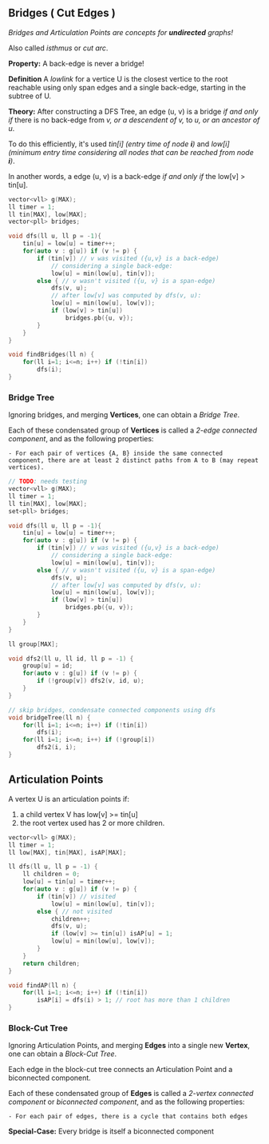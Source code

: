 ## Bridges ( Cut Edges )

*Bridges and Articulation Points are concepts for **undirected** graphs!*

Also called *isthmus* or *cut arc*.

**Property:** A back-edge is never a bridge!

**Definition** A *lowlink* for a vertice U is the closest vertice to the root reachable using only span edges and a single back-edge, starting in the subtree of U.

**Theory:** After constructing a DFS Tree, an edge (u, v) is a bridge *if and only if* there is no back-edge from *v, or a descendent of v,* to *u, or an ancestor of u*.

To do this efficiently, it's used *tin[i] (entry time of node **i**)* and *low[i] (minimum entry time considering all nodes that can be reached from node **i**)*.

In another words, a edge (u, v) is a back-edge *if and only if* the low[v] > tin[u].

```cpp
vector<vll> g(MAX);
ll timer = 1;
ll tin[MAX], low[MAX];
vector<pll> bridges;

void dfs(ll u, ll p = -1){
    tin[u] = low[u] = timer++;
    for(auto v : g[u]) if (v != p) {
        if (tin[v]) // v was visited ({u,v} is a back-edge)
            // considering a single back-edge:
            low[u] = min(low[u], tin[v]); 
        else { // v wasn't visited ({u, v} is a span-edge)
            dfs(v, u);
            // after low[v] was computed by dfs(v, u):
            low[u] = min(low[u], low[v]);
            if (low[v] > tin[u])
                bridges.pb({u, v});
        }   
    }
}

void findBridges(ll n) {
    for(ll i=1; i<=n; i++) if (!tin[i])
        dfs(i);
}
```

### Bridge Tree

Ignoring bridges, and merging **Vertices**, one can obtain a *Bridge Tree*.

Each of these condensated group of **Vertices** is called a *2-edge connected component*, and as the following properties:

    - For each pair of vertices {A, B} inside the same connected component, there are at least 2 distinct paths from A to B (may repeat vertices).

```cpp
// TODO: needs testing
vector<vll> g(MAX);
ll timer = 1;
ll tin[MAX], low[MAX];
set<pll> bridges;

void dfs(ll u, ll p = -1){
    tin[u] = low[u] = timer++;
    for(auto v : g[u]) if (v != p) {
        if (tin[v]) // v was visited ({u,v} is a back-edge)
            // considering a single back-edge:
            low[u] = min(low[u], tin[v]); 
        else { // v wasn't visited ({u, v} is a span-edge)
            dfs(v, u);
            // after low[v] was computed by dfs(v, u):
            low[u] = min(low[u], low[v]);
            if (low[v] > tin[u])
                bridges.pb({u, v});
        }   
    }
}

ll group[MAX];

void dfs2(ll u, ll id, ll p = -1) {
    group[u] = id;
    for(auto v : g[u]) if (v != p) {
        if (!group[v]) dfs2(v, id, u);
    }
}

// skip bridges, condensate connected components using dfs
void bridgeTree(ll n) {
    for(ll i=1; i<=n; i++) if (!tin[i])
        dfs(i);
    for(ll i=1; i<=n; i++) if (!group[i]) 
        dfs2(i, i);
}
```

## Articulation Points

A vertex U is an articulation points if:

1. a child vertex V has low[v] >= tin[u]
2. the root vertex used has 2 or more children.

```cpp
vector<vll> g(MAX);
ll timer = 1;
ll low[MAX], tin[MAX], isAP[MAX];

ll dfs(ll u, ll p = -1) {
    ll children = 0;
    low[u] = tin[u] = timer++;
    for(auto v : g[u]) if (v != p) {
        if (tin[v]) // visited
            low[u] = min(low[u], tin[v]);
        else { // not visited
            children++;
            dfs(v, u);
            if (low[v] >= tin[u]) isAP[u] = 1;
            low[u] = min(low[u], low[v]);
        }
    }
    return children;
}

void findAP(ll n) {
    for(ll i=1; i<=n; i++) if (!tin[i])
        isAP[i] = dfs(i) > 1; // root has more than 1 children
}
```

### Block-Cut Tree

Ignoring Articulation Points, and merging **Edges** into a single new **Vertex**, one can obtain a *Block-Cut Tree*.

Each edge in the block-cut tree connects an Articulation Point and a biconnected component.

Each of these condensated group of **Edges** is called a *2-vertex connected component* or *biconnected component*, and as the following properties:

    - For each pair of edges, there is a cycle that contains both edges

**Special-Case:** Every bridge is itself a biconnected component